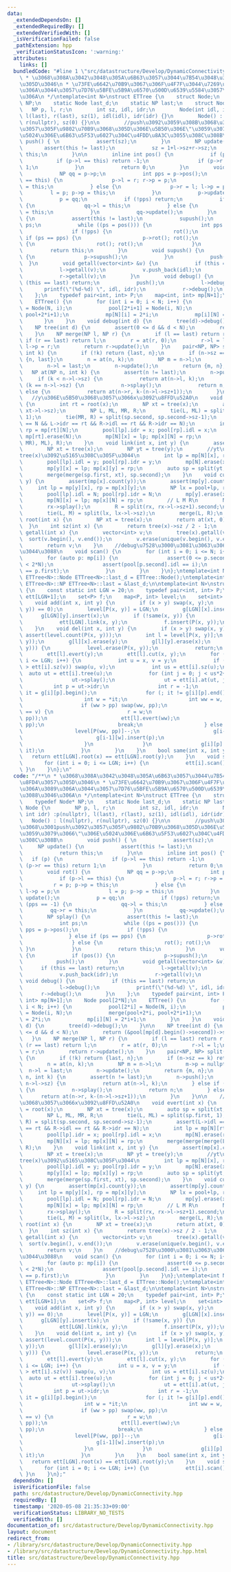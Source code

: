 ```yaml
---
data:
  _extendedDependsOn: []
  _extendedRequiredBy: []
  _extendedVerifiedWith: []
  _isVerificationFailed: false
  _pathExtension: hpp
  _verificationStatusIcon: ':warning:'
  attributes:
    links: []
  bundledCode: "#line 1 \"src/datastructure/Develop/DynamicConnectivity.hpp\"\n/**\n\
    \ * \u3068\u308A\u3042\u3048\u305A\u6B63\u3057\u3044\u7B54\u3048\u306F\u8FD4\u3057\
    \u305D\u3046\n * \u73FE\u6642\u70B9\u3067\u306F\u4F7F\u3044\u7269\u306B\u306A\u3089\
    \u306A\u3044\u3057\u7D76\u5BFE\u5B9A\u6570\u500D\u6539\u5584\u3057\u3088\u3046\
    \u306A\n */\ntemplate<int N>\nstruct ETTree {\n    struct Node;\n    typedef Node*\
    \ NP;\n    static Node last_d;\n    static NP last;\n    struct Node {\n     \
    \   NP p, l, r;\n        int sz, idl, idr;\n        Node(int idl, int idr) :p(nullptr),\
    \ l(last), r(last), sz(1), idl(idl), idr(idr) {}\n        Node() : l(nullptr),\
    \ r(nullptr), sz(0) {}\n\n        //push\u3092\u3059\u308B\u3068\u3001push\u3092\
    \u3057\u305F\u9802\u70B9\u3068\u305D\u306E\u5B50\u306E\"\u3059\u3079\u3066\"\u306E\
    \u5024\u306E\u6B63\u5F53\u6027\u304C\u4FDD\u8A3C\u3055\u308C\u308B\n        void\
    \ push() { \n            assert(sz);\n        }\n        NP update() {\n     \
    \       assert(this != last);\n            sz = 1+l->sz+r->sz;\n            return\
    \ this;\n        }\n\n        inline int pos() {\n            if (p) {\n     \
    \           if (p->l == this) return -1;\n                if (p->r == this) return\
    \ 1;\n            }\n            return 0;\n        }\n        void rot() {\n\
    \            NP qq = p->p;\n            int pps = p->pos();\n            if (p->l\
    \ == this) {\n                p->l = r; r->p = p;\n                r = p; p->p\
    \ = this;\n            } else {\n                p->r = l; l->p = p;\n       \
    \         l = p; p->p = this;\n            }\n            p->update(); update();\n\
    \            p = qq;\n            if (!pps) return;\n            if (pps == -1)\
    \ {\n                qq->l = this;\n            } else {\n                qq->r\
    \ = this;\n            }\n            qq->update();\n        }\n        NP splay()\
    \ {\n            assert(this != last);\n            supush();\n            int\
    \ ps;\n            while ((ps = pos())) {\n                int pps = p->pos();\n\
    \                if (!pps) {\n                    rot();\n                } else\
    \ if (ps == pps) {\n                    p->rot(); rot();\n                } else\
    \ {\n                    rot(); rot();\n                }\n            }\n   \
    \         return this;\n        }\n        void supush() {\n            if (pos())\
    \ {\n                p->supush();\n            }\n            push();\n      \
    \  }\n        void getall(vector<int> &v) {\n            if (this == last) return;\n\
    \            l->getall(v);\n            v.push_back(idl);\n            v.push_back(idr);\n\
    \            r->getall(v);\n        }\n        void debug() {\n            if\
    \ (this == last) return;\n            push();\n            l->debug();\n     \
    \       printf(\"(%d-%d) \", idl, idr);\n            r->debug();\n        }\n\
    \    };\n    typedef pair<int, int> P;\n    map<int, int> mp[N+1];\n    Node pool[2*N];\n\
    \    ETTree() {\n        for (int i = 0; i < N; i++) {\n            pool[2*i]\
    \ = Node(N, i);\n            pool[2*i+1] = Node(i, N);\n            merge(pool+2*i,\
    \ pool+2*i+1);\n            mp[N][i] = 2*i;\n            mp[i][N] = 2*i+1;\n \
    \       }\n    }\n    void debug(int d) {\n        tree(d)->debug();\n    }\n\n\
    \    NP tree(int d) {\n        assert(0 <= d && d < N);\n        return (&pool[mp[d].begin()->second])->splay();\n\
    \    }\n    NP merge(NP l, NP r) {\n        if (l == last) return r;\n       \
    \ if (r == last) return l;\n        r = at(r, 0);\n        r->l = l;\n       \
    \ l->p = r;\n        return r->update();\n    }\n    pair<NP, NP> split(NP n,\
    \ int k) {\n        if (!k) return {last, n};\n        if (n->sz == k) return\
    \ {n, last};\n        n = at(n, k);\n        NP m = n->l;\n        m->p = nullptr;\n\
    \        n->l = last;\n        n->update();\n        return {m, n};\n    }\n \
    \   NP at(NP n, int k) {\n        assert(n != last);\n        n->push();\n   \
    \     if (k < n->l->sz) {\n            return at(n->l, k);\n        } else if\
    \ (k == n->l->sz) {\n            n->splay();\n            return n;\n        }\
    \ else {\n            return at(n->r, k-(n->l->sz+1));\n        }\n    }\n\n \
    \   //y\u306E\u5B50\u3068\u3057\u3066x\u3092\u8FFD\u52A0\n    void evert(int x)\
    \ {\n        int rt = root(x);\n        NP xt = tree(x);\n        auto sp = split(xt,\
    \ xt->l->sz);\n        NP L, ML, MR, R;\n        tie(L, ML) = split(sp.first,\
    \ 1);\n        tie(MR, R) = split(sp.second, sp.second->sz-1);\n        assert(L->idl\
    \ == N && L->idr == rt && R->idl == rt && R->idr == N);\n        int lp = mp[N][rt],\
    \ rp = mp[rt][N];\n        pool[lp].idr = x; pool[rp].idl = x;\n        mp[N].erase(rt);\
    \ mp[rt].erase(N);\n        mp[N][x] = lp; mp[x][N] = rp;\n        merge(merge(merge(L,\
    \ MR), ML), R);\n    }\n    void link(int x, int y) {\n        assert(mp[x].count(N));\n\
    \        NP xt = tree(x);\n        NP yt = tree(y);\n        //yt\u306E\u524D\u306B\
    tree(x)\u3092\u5165\u308C\u305F\u3044\n        int lp = mp[N][x], rp = mp[x][N];\n\
    \        pool[lp].idl = y; pool[rp].idr = y;\n        mp[N].erase(x); mp[x].erase(N);\n\
    \        mp[y][x] = lp; mp[x][y] = rp;\n        auto sp = split(yt, yt->l->sz);\n\
    \        merge(merge(sp.first, xt), sp.second);\n    }\n    void cut(int x, int\
    \ y) {\n        assert(mp[x].count(y));\n        assert(mp[y].count(x));\n   \
    \     int lp = mp[y][x], rp = mp[x][y];\n        NP lx = pool+lp, rx = pool+rp;\n\
    \        pool[lp].idl = N; pool[rp].idr = N;\n        mp[y].erase(x); mp[x].erase(y);\n\
    \        mp[N][x] = lp; mp[x][N] = rp;\n        // L M R\n        NP L, M, R;\n\
    \        rx->splay();\n        R = split(rx, rx->l->sz+1).second;\n        lx->splay();\n\
    \        tie(L, M) = split(lx, lx->l->sz);\n        merge(L, R);\n    }\n    int\
    \ root(int x) {\n        NP xt = tree(x);\n        return at(xt, 0)->idr;\n  \
    \  }\n    int sz(int x) {\n        return tree(x)->sz / 2 - 1;\n    }\n    vector<int>\
    \ getall(int x) {\n        vector<int> v;\n        tree(x).getall(v);\n      \
    \  sort(v.begin(), v.end());\n        v.erase(unique(v.begin(), v.end()), v.end());\n\
    \        return v;\n    }\n    //debug\u7528\u3000\u3081\u3063\u3061\u3083\u91CD\
    \u3044\u3088\n    void scan() {\n        for (int i = 0; i <= N; i++) {\n    \
    \        for (auto p: mp[i]) {\n                assert(0 <= p.second && p.second\
    \ < 2*N);\n                assert(pool[p.second].idl == i);\n                assert(pool[p.second].idr\
    \ == p.first);\n            }\n        }\n    }\n};\ntemplate<int N>\ntypename\
    \ ETTree<N>::Node ETTree<N>::last_d = ETTree::Node();\ntemplate<int N>\ntypename\
    \ ETTree<N>::NP ETTree<N>::last = &last_d;\n\ntemplate<int N>\nstruct DynamicConnectivity\
    \ {\n    const static int LGN = 20;\n    typedef pair<int, int> P;\n    ETTree<N>\
    \ ett[LGN+1];\n    set<P> f;\n    map<P, int> level;\n    set<int> g[LGN+1][N];\n\
    \    void add(int x, int y) {\n        if (x > y) swap(x, y);\n        assert(level.count(P(x,\
    \ y)) == 0);\n        level[P(x, y)] = LGN;\n        g[LGN][x].insert(y);\n  \
    \      g[LGN][y].insert(x);\n        if (!same(x, y)) {\n            ett[LGN].evert(x);\n\
    \            ett[LGN].link(x, y);\n            f.insert(P(x, y));\n        }\n\
    \    }\n    void del(int x, int y) {\n        if (x > y) swap(x, y);\n       \
    \ assert(level.count(P(x, y)));\n        int l = level[P(x, y)];\n        level.erase(P(x,\
    \ y));\n        g[l][x].erase(y);\n        g[l][y].erase(x);\n        if (!f.count(P(x,\
    \ y))) {\n            level.erase(P(x, y));\n            return;\n        }\n\
    \        ett[l].evert(y);\n        ett[l].cut(x, y);\n        for (int i = l;\
    \ i <= LGN; i++) {\n            int u = x, v = y;\n            if (ett[i].sz(u)\
    \ > ett[i].sz(v)) swap(u, v);\n            int us = ett[i].sz(u);\n          \
    \  auto ut = ett[i].tree(u);\n            for (int j = 0; j < us*2+1; j++) {\n\
    \                ut->splay();\n                ut = ett[i].at(ut, j);\n      \
    \          int p = ut->idr;\n                int r = -1;\n                auto\
    \ it = g[i][p].begin();\n                for (; it != g[i][p].end(); it++) {\n\
    \                    int w = *it;\n                    int ww = w, pp = p;\n \
    \                   if (ww > pp) swap(ww, pp);\n                    if (ett[i].root(w)\
    \ == v) {\n                        r = w;\n                        f.insert(P(ww,\
    \ pp));\n                        ett[l].evert(ww);\n                        ett[l].link(ww,\
    \ pp);\n                        break;\n                    } else {\n       \
    \                 level[P(ww, pp)]--;\n                        g[i-1][p].insert(w);\n\
    \                        g[i-1][w].insert(p);\n                        g[i][w].erase(p);\n\
    \                    }\n                }\n                g[i][p].erase(g[i][p].begin(),\
    \ it);\n            }\n        }\n    }\n    bool same(int x, int y) {\n     \
    \   return ett[LGN].root(x) == ett[LGN].root(y);\n    }\n    void scan() {\n \
    \       for (int i = 0; i <= LGN; i++) {\n            ett[i].scan();\n       \
    \ }\n    }\n};\n"
  code: "/**\n * \u3068\u308A\u3042\u3048\u305A\u6B63\u3057\u3044\u7B54\u3048\u306F\
    \u8FD4\u3057\u305D\u3046\n * \u73FE\u6642\u70B9\u3067\u306F\u4F7F\u3044\u7269\u306B\
    \u306A\u3089\u306A\u3044\u3057\u7D76\u5BFE\u5B9A\u6570\u500D\u6539\u5584\u3057\
    \u3088\u3046\u306A\n */\ntemplate<int N>\nstruct ETTree {\n    struct Node;\n\
    \    typedef Node* NP;\n    static Node last_d;\n    static NP last;\n    struct\
    \ Node {\n        NP p, l, r;\n        int sz, idl, idr;\n        Node(int idl,\
    \ int idr) :p(nullptr), l(last), r(last), sz(1), idl(idl), idr(idr) {}\n     \
    \   Node() : l(nullptr), r(nullptr), sz(0) {}\n\n        //push\u3092\u3059\u308B\
    \u3068\u3001push\u3092\u3057\u305F\u9802\u70B9\u3068\u305D\u306E\u5B50\u306E\"\
    \u3059\u3079\u3066\"\u306E\u5024\u306E\u6B63\u5F53\u6027\u304C\u4FDD\u8A3C\u3055\
    \u308C\u308B\n        void push() { \n            assert(sz);\n        }\n   \
    \     NP update() {\n            assert(this != last);\n            sz = 1+l->sz+r->sz;\n\
    \            return this;\n        }\n\n        inline int pos() {\n         \
    \   if (p) {\n                if (p->l == this) return -1;\n                if\
    \ (p->r == this) return 1;\n            }\n            return 0;\n        }\n\
    \        void rot() {\n            NP qq = p->p;\n            int pps = p->pos();\n\
    \            if (p->l == this) {\n                p->l = r; r->p = p;\n      \
    \          r = p; p->p = this;\n            } else {\n                p->r = l;\
    \ l->p = p;\n                l = p; p->p = this;\n            }\n            p->update();\
    \ update();\n            p = qq;\n            if (!pps) return;\n            if\
    \ (pps == -1) {\n                qq->l = this;\n            } else {\n       \
    \         qq->r = this;\n            }\n            qq->update();\n        }\n\
    \        NP splay() {\n            assert(this != last);\n            supush();\n\
    \            int ps;\n            while ((ps = pos())) {\n                int\
    \ pps = p->pos();\n                if (!pps) {\n                    rot();\n \
    \               } else if (ps == pps) {\n                    p->rot(); rot();\n\
    \                } else {\n                    rot(); rot();\n               \
    \ }\n            }\n            return this;\n        }\n        void supush()\
    \ {\n            if (pos()) {\n                p->supush();\n            }\n \
    \           push();\n        }\n        void getall(vector<int> &v) {\n      \
    \      if (this == last) return;\n            l->getall(v);\n            v.push_back(idl);\n\
    \            v.push_back(idr);\n            r->getall(v);\n        }\n       \
    \ void debug() {\n            if (this == last) return;\n            push();\n\
    \            l->debug();\n            printf(\"(%d-%d) \", idl, idr);\n      \
    \      r->debug();\n        }\n    };\n    typedef pair<int, int> P;\n    map<int,\
    \ int> mp[N+1];\n    Node pool[2*N];\n    ETTree() {\n        for (int i = 0;\
    \ i < N; i++) {\n            pool[2*i] = Node(N, i);\n            pool[2*i+1]\
    \ = Node(i, N);\n            merge(pool+2*i, pool+2*i+1);\n            mp[N][i]\
    \ = 2*i;\n            mp[i][N] = 2*i+1;\n        }\n    }\n    void debug(int\
    \ d) {\n        tree(d)->debug();\n    }\n\n    NP tree(int d) {\n        assert(0\
    \ <= d && d < N);\n        return (&pool[mp[d].begin()->second])->splay();\n \
    \   }\n    NP merge(NP l, NP r) {\n        if (l == last) return r;\n        if\
    \ (r == last) return l;\n        r = at(r, 0);\n        r->l = l;\n        l->p\
    \ = r;\n        return r->update();\n    }\n    pair<NP, NP> split(NP n, int k)\
    \ {\n        if (!k) return {last, n};\n        if (n->sz == k) return {n, last};\n\
    \        n = at(n, k);\n        NP m = n->l;\n        m->p = nullptr;\n      \
    \  n->l = last;\n        n->update();\n        return {m, n};\n    }\n    NP at(NP\
    \ n, int k) {\n        assert(n != last);\n        n->push();\n        if (k <\
    \ n->l->sz) {\n            return at(n->l, k);\n        } else if (k == n->l->sz)\
    \ {\n            n->splay();\n            return n;\n        } else {\n      \
    \      return at(n->r, k-(n->l->sz+1));\n        }\n    }\n\n    //y\u306E\u5B50\
    \u3068\u3057\u3066x\u3092\u8FFD\u52A0\n    void evert(int x) {\n        int rt\
    \ = root(x);\n        NP xt = tree(x);\n        auto sp = split(xt, xt->l->sz);\n\
    \        NP L, ML, MR, R;\n        tie(L, ML) = split(sp.first, 1);\n        tie(MR,\
    \ R) = split(sp.second, sp.second->sz-1);\n        assert(L->idl == N && L->idr\
    \ == rt && R->idl == rt && R->idr == N);\n        int lp = mp[N][rt], rp = mp[rt][N];\n\
    \        pool[lp].idr = x; pool[rp].idl = x;\n        mp[N].erase(rt); mp[rt].erase(N);\n\
    \        mp[N][x] = lp; mp[x][N] = rp;\n        merge(merge(merge(L, MR), ML),\
    \ R);\n    }\n    void link(int x, int y) {\n        assert(mp[x].count(N));\n\
    \        NP xt = tree(x);\n        NP yt = tree(y);\n        //yt\u306E\u524D\u306B\
    tree(x)\u3092\u5165\u308C\u305F\u3044\n        int lp = mp[N][x], rp = mp[x][N];\n\
    \        pool[lp].idl = y; pool[rp].idr = y;\n        mp[N].erase(x); mp[x].erase(N);\n\
    \        mp[y][x] = lp; mp[x][y] = rp;\n        auto sp = split(yt, yt->l->sz);\n\
    \        merge(merge(sp.first, xt), sp.second);\n    }\n    void cut(int x, int\
    \ y) {\n        assert(mp[x].count(y));\n        assert(mp[y].count(x));\n   \
    \     int lp = mp[y][x], rp = mp[x][y];\n        NP lx = pool+lp, rx = pool+rp;\n\
    \        pool[lp].idl = N; pool[rp].idr = N;\n        mp[y].erase(x); mp[x].erase(y);\n\
    \        mp[N][x] = lp; mp[x][N] = rp;\n        // L M R\n        NP L, M, R;\n\
    \        rx->splay();\n        R = split(rx, rx->l->sz+1).second;\n        lx->splay();\n\
    \        tie(L, M) = split(lx, lx->l->sz);\n        merge(L, R);\n    }\n    int\
    \ root(int x) {\n        NP xt = tree(x);\n        return at(xt, 0)->idr;\n  \
    \  }\n    int sz(int x) {\n        return tree(x)->sz / 2 - 1;\n    }\n    vector<int>\
    \ getall(int x) {\n        vector<int> v;\n        tree(x).getall(v);\n      \
    \  sort(v.begin(), v.end());\n        v.erase(unique(v.begin(), v.end()), v.end());\n\
    \        return v;\n    }\n    //debug\u7528\u3000\u3081\u3063\u3061\u3083\u91CD\
    \u3044\u3088\n    void scan() {\n        for (int i = 0; i <= N; i++) {\n    \
    \        for (auto p: mp[i]) {\n                assert(0 <= p.second && p.second\
    \ < 2*N);\n                assert(pool[p.second].idl == i);\n                assert(pool[p.second].idr\
    \ == p.first);\n            }\n        }\n    }\n};\ntemplate<int N>\ntypename\
    \ ETTree<N>::Node ETTree<N>::last_d = ETTree::Node();\ntemplate<int N>\ntypename\
    \ ETTree<N>::NP ETTree<N>::last = &last_d;\n\ntemplate<int N>\nstruct DynamicConnectivity\
    \ {\n    const static int LGN = 20;\n    typedef pair<int, int> P;\n    ETTree<N>\
    \ ett[LGN+1];\n    set<P> f;\n    map<P, int> level;\n    set<int> g[LGN+1][N];\n\
    \    void add(int x, int y) {\n        if (x > y) swap(x, y);\n        assert(level.count(P(x,\
    \ y)) == 0);\n        level[P(x, y)] = LGN;\n        g[LGN][x].insert(y);\n  \
    \      g[LGN][y].insert(x);\n        if (!same(x, y)) {\n            ett[LGN].evert(x);\n\
    \            ett[LGN].link(x, y);\n            f.insert(P(x, y));\n        }\n\
    \    }\n    void del(int x, int y) {\n        if (x > y) swap(x, y);\n       \
    \ assert(level.count(P(x, y)));\n        int l = level[P(x, y)];\n        level.erase(P(x,\
    \ y));\n        g[l][x].erase(y);\n        g[l][y].erase(x);\n        if (!f.count(P(x,\
    \ y))) {\n            level.erase(P(x, y));\n            return;\n        }\n\
    \        ett[l].evert(y);\n        ett[l].cut(x, y);\n        for (int i = l;\
    \ i <= LGN; i++) {\n            int u = x, v = y;\n            if (ett[i].sz(u)\
    \ > ett[i].sz(v)) swap(u, v);\n            int us = ett[i].sz(u);\n          \
    \  auto ut = ett[i].tree(u);\n            for (int j = 0; j < us*2+1; j++) {\n\
    \                ut->splay();\n                ut = ett[i].at(ut, j);\n      \
    \          int p = ut->idr;\n                int r = -1;\n                auto\
    \ it = g[i][p].begin();\n                for (; it != g[i][p].end(); it++) {\n\
    \                    int w = *it;\n                    int ww = w, pp = p;\n \
    \                   if (ww > pp) swap(ww, pp);\n                    if (ett[i].root(w)\
    \ == v) {\n                        r = w;\n                        f.insert(P(ww,\
    \ pp));\n                        ett[l].evert(ww);\n                        ett[l].link(ww,\
    \ pp);\n                        break;\n                    } else {\n       \
    \                 level[P(ww, pp)]--;\n                        g[i-1][p].insert(w);\n\
    \                        g[i-1][w].insert(p);\n                        g[i][w].erase(p);\n\
    \                    }\n                }\n                g[i][p].erase(g[i][p].begin(),\
    \ it);\n            }\n        }\n    }\n    bool same(int x, int y) {\n     \
    \   return ett[LGN].root(x) == ett[LGN].root(y);\n    }\n    void scan() {\n \
    \       for (int i = 0; i <= LGN; i++) {\n            ett[i].scan();\n       \
    \ }\n    }\n};"
  dependsOn: []
  isVerificationFile: false
  path: src/datastructure/Develop/DynamicConnectivity.hpp
  requiredBy: []
  timestamp: '2020-05-08 21:35:33+09:00'
  verificationStatus: LIBRARY_NO_TESTS
  verifiedWith: []
documentation_of: src/datastructure/Develop/DynamicConnectivity.hpp
layout: document
redirect_from:
- /library/src/datastructure/Develop/DynamicConnectivity.hpp
- /library/src/datastructure/Develop/DynamicConnectivity.hpp.html
title: src/datastructure/Develop/DynamicConnectivity.hpp
---
```


